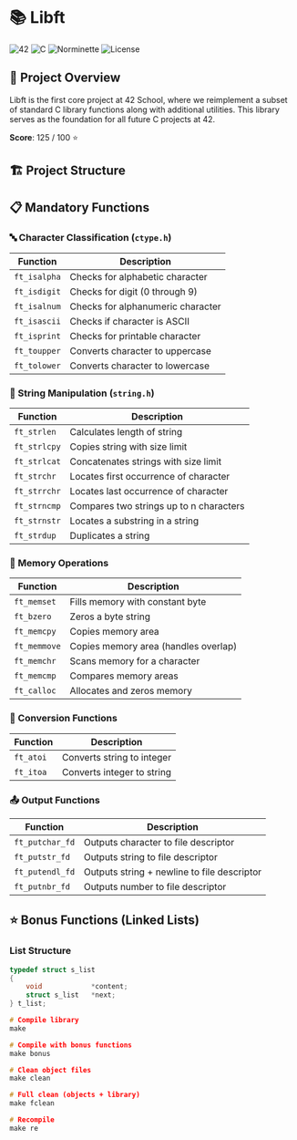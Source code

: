 # 📚 Libft

![42](https://img.shields.io/badge/42-School-1E1E1E)
![C](https://img.shields.io/badge/Language-C-00599C)
![Norminette](https://img.shields.io/badge/Code%20Style-Norminette-FF6B6B)
![License](https://img.shields.io/badge/License-MIT-green)

## 🎯 Project Overview

Libft is the first core project at 42 School, where we reimplement a subset of standard C library functions along with additional utilities. This library serves as the foundation for all future C projects at 42.

**Score**: 125 / 100 ⭐

## 🏗️ Project Structure


## 📋 Mandatory Functions

### 🔤 Character Classification (`ctype.h`)
| Function | Description |
|----------|-------------|
| `ft_isalpha` | Checks for alphabetic character |
| `ft_isdigit` | Checks for digit (0 through 9) |
| `ft_isalnum` | Checks for alphanumeric character |
| `ft_isascii` | Checks if character is ASCII |
| `ft_isprint` | Checks for printable character |
| `ft_toupper` | Converts character to uppercase |
| `ft_tolower` | Converts character to lowercase |

### 📝 String Manipulation (`string.h`)
| Function | Description |
|----------|-------------|
| `ft_strlen` | Calculates length of string |
| `ft_strlcpy` | Copies string with size limit |
| `ft_strlcat` | Concatenates strings with size limit |
| `ft_strchr` | Locates first occurrence of character |
| `ft_strrchr` | Locates last occurrence of character |
| `ft_strncmp` | Compares two strings up to n characters |
| `ft_strnstr` | Locates a substring in a string |
| `ft_strdup` | Duplicates a string |

### 🧮 Memory Operations
| Function | Description |
|----------|-------------|
| `ft_memset` | Fills memory with constant byte |
| `ft_bzero` | Zeros a byte string |
| `ft_memcpy` | Copies memory area |
| `ft_memmove` | Copies memory area (handles overlap) |
| `ft_memchr` | Scans memory for a character |
| `ft_memcmp` | Compares memory areas |
| `ft_calloc` | Allocates and zeros memory |

### 🔄 Conversion Functions
| Function | Description |
|----------|-------------|
| `ft_atoi` | Converts string to integer |
| `ft_itoa` | Converts integer to string |

### 📤 Output Functions
| Function | Description |
|----------|-------------|
| `ft_putchar_fd` | Outputs character to file descriptor |
| `ft_putstr_fd` | Outputs string to file descriptor |
| `ft_putendl_fd` | Outputs string + newline to file descriptor |
| `ft_putnbr_fd` | Outputs number to file descriptor |

## ⭐ Bonus Functions (Linked Lists)

### List Structure
```c
typedef struct s_list
{
    void            *content;
    struct s_list   *next;
} t_list;

# Compile library
make

# Compile with bonus functions
make bonus

# Clean object files
make clean

# Full clean (objects + library)
make fclean

# Recompile
make re
